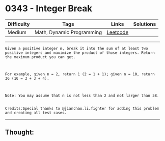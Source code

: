 # 0343 - Integer Break

Difficulty  | Tags | Links | Solutions
----------- | ---- | ----- | -----
Medium | Math, Dynamic Programming | [Leetcode](https://leetcode.com/problems/integer-break/description/) |


-----------

```
Given a positive integer n, break it into the sum of at least two positive integers and maximize the product of those integers. Return the maximum product you can get.



For example, given n = 2, return 1 (2 = 1 + 1); given n = 10, return 36 (10 = 3 + 3 + 4).



Note: You may assume that n is not less than 2 and not larger than 58.


Credits:Special thanks to @jianchao.li.fighter for adding this problem and creating all test cases.
```

-----------

## Thought:
